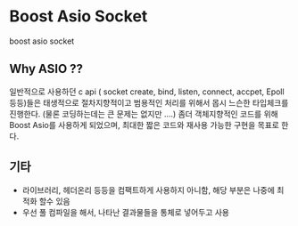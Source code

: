 # Boost Asio Socket

boost asio socket 

## Why ASIO ??
일반적으로 사용하던 c api ( socket create, bind, listen, connect, accpet, Epoll 등등)들은 태생적으로 절차지향적이고
범용적인 처리를 위해서 몹시 느슨한 타입체크를 진행한다. (물론 코딩하는데는 큰 문제는 없지만 ....)
좀더 객체지향적인 코드를 위해 Boost Asio를 사용하게 되었으며, 최대한 짧은 코드와 재사용 가능한 구현을 목표로 한다.

## 기타
- 라이브러리, 헤더온리 등등을 컴팩트하게 사용하지 아니함, 해당 부분은 나중에 최적화 할수 있음
- 우선 풀 컴파일을 해서, 나타난 결과물들을 통체로 넣어두고 사용


